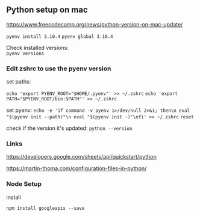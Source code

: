 ## Python setup on mac

https://www.freecodecamp.org/news/python-version-on-mac-update/

`pyenv install 3.10.4`
`pyenv global 3.10.4`

Check installed versions:  
`pyenv versions`

### Edit zshrc to use the pyenv version

set paths:

`echo 'export PYENV_ROOT="$HOME/.pyenv"' >> ~/.zshrc`
`echo 'export PATH="$PYENV_ROOT/bin:$PATH"' >> ~/.zshrc`

set pyenv:
`echo -e 'if command -v pyenv 1>/dev/null 2>&1; then\n eval "$(pyenv init --path)"\n eval "$(pyenv init -)"\nfi' >> ~/.zshrc`
`reset`

check if the version it's updated:
`python --version`

### Links

https://developers.google.com/sheets/api/quickstart/python

https://martin-thoma.com/configuration-files-in-python/

### Node Setup

install

`npm install googleapis --save`
